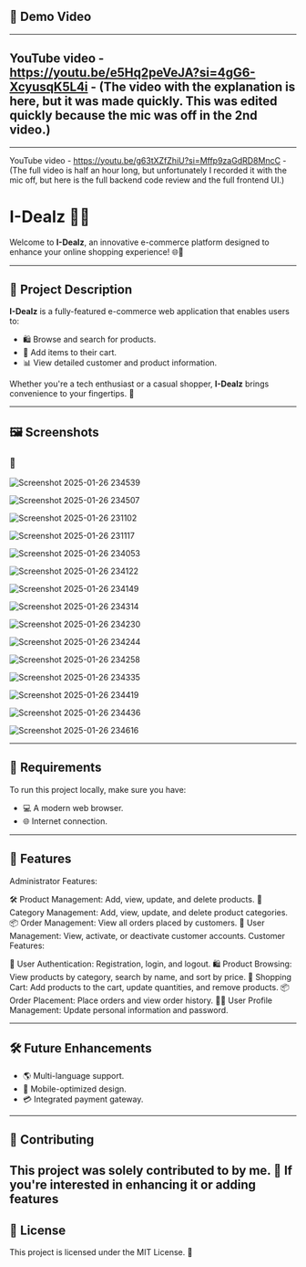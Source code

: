 ## 🎥 Demo Video
---
YouTube video  -  https://youtu.be/e5Hq2peVeJA?si=4gG6-XcyusqK5L4i  - 
(The video with the explanation is here, but it was made quickly. This was edited quickly because the mic was off in the 2nd video.)
---
---
YouTube video  -   https://youtu.be/g63tXZfZhiU?si=Mffp9zaGdRD8MncC     - 
(The full video is half an hour long, but unfortunately I recorded it with the mic off, but here is the full backend code review and the full frontend UI.)

# I-Dealz 🛒✨

Welcome to **I-Dealz**, an innovative e-commerce platform designed to enhance your online shopping experience! 🌐💼

---

## 🌟 Project Description
**I-Dealz** is a fully-featured e-commerce web application that enables users to:
- 🛍️ Browse and search for products.
- 🛒 Add items to their cart.
- 📊 View detailed customer and product information.

Whether you're a tech enthusiast or a casual shopper, **I-Dealz** brings convenience to your fingertips. 🤝

---

## 🖼️ Screenshots
### 📌 

![Screenshot 2025-01-26 234539](https://github.com/user-attachments/assets/ab435a24-ac83-4d2d-b074-64bb112f32db)

![Screenshot 2025-01-26 234507](https://github.com/user-attachments/assets/a256453f-7916-4443-94de-784927656e5c)

![Screenshot 2025-01-26 231102](https://github.com/user-attachments/assets/33d59929-10db-4144-92ba-96257f9101e2)

![Screenshot 2025-01-26 231117](https://github.com/user-attachments/assets/fe5dab5e-c4ee-4288-8a04-17b20004702a)

![Screenshot 2025-01-26 234053](https://github.com/user-attachments/assets/2e9d2bd6-8cf0-49fd-8f75-03fae19bdbe0)

![Screenshot 2025-01-26 234122](https://github.com/user-attachments/assets/a42fbd75-0caa-4af8-98a6-0c93dfa8add4)

![Screenshot 2025-01-26 234149](https://github.com/user-attachments/assets/0de3cd4e-39b4-4d66-abbc-039a45581010)

![Screenshot 2025-01-26 234314](https://github.com/user-attachments/assets/1e85dba0-9a11-47db-aa8e-f828a75da66d)

![Screenshot 2025-01-26 234230](https://github.com/user-attachments/assets/c4ee8bf8-395d-4afa-b8cc-95d8f8e6d9a8)

![Screenshot 2025-01-26 234244](https://github.com/user-attachments/assets/865f19dd-4b9a-400a-91d0-469bf5df8c68)

![Screenshot 2025-01-26 234258](https://github.com/user-attachments/assets/61b3810d-8108-4703-b345-b3d19f94e877)

![Screenshot 2025-01-26 234335](https://github.com/user-attachments/assets/a01b5626-49a1-46d9-a460-31ccaf992d24)

![Screenshot 2025-01-26 234419](https://github.com/user-attachments/assets/7c9e99d7-8f02-4d56-b7e0-422b583fe75f)

![Screenshot 2025-01-26 234436](https://github.com/user-attachments/assets/1ea27d09-48eb-4a61-a029-7ce6e295e6e2)

![Screenshot 2025-01-26 234616](https://github.com/user-attachments/assets/417a6dba-5ff5-44c3-8caf-9878f1279221)


---

## 🔧 Requirements
To run this project locally, make sure you have:
- 💻 A modern web browser.
- 🌐 Internet connection.

---

## 🚀 Features
Administrator Features:

🛠️ Product Management: Add, view, update, and delete products.
📂 Category Management: Add, view, update, and delete product categories.
📦 Order Management: View all orders placed by customers.
👥 User Management: View, activate, or deactivate customer accounts.
Customer Features:

📝 User Authentication: Registration, login, and logout.
🛍️ Product Browsing: View products by category, search by name, and sort by price.
🛒 Shopping Cart: Add products to the cart, update quantities, and remove products.
📦 Order Placement: Place orders and view order history.
🧑‍💻 User Profile Management: Update personal information and password.

---

## 🛠️ Future Enhancements
- 🌎 Multi-language support.
- 📱 Mobile-optimized design.
- 💳 Integrated payment gateway.

---

## 🤝 Contributing
This project was solely contributed to by me. 🚀 If you're interested in enhancing it or adding features
---

## 📄 License
This project is licensed under the MIT License. 📜

